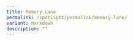 ```yaml
---
title: Memory Lane
permalink: /spotlight/permalink/memory-lane/
variant: markdown
description: ""
---
```

